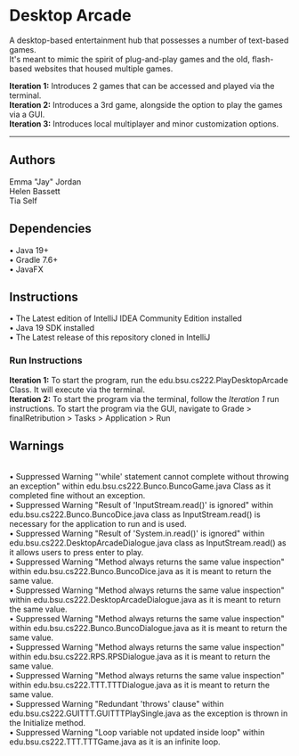 # Desktop Arcade
A desktop-based entertainment hub that possesses a number of text-based games.
<br>It's meant to mimic the spirit of plug-and-play games and the old, flash-based websites that housed multiple games.
<p><b>Iteration 1:</b> Introduces 2 games that can be accessed and played via the terminal.
<br><b>Iteration 2:</b> Introduces a 3rd game, alongside the option to play the games via a GUI.
<br><b>Iteration 3:</b> Introduces local multiplayer and minor customization options.
</p>
<hr>
<h2>Authors</h2>
Emma "Jay" Jordan
<br>Helen Bassett
<br>Tia Self

<h2>Dependencies</h2>
• Java 19+
<br>• Gradle 7.6+
<br>• JavaFX

<h2>Instructions</h2>
• The Latest edition of IntelliJ IDEA Community Edition installed
<br>• Java 19 SDK installed
<br>• The Latest release of this repository cloned in IntelliJ
<h3>Run Instructions</h3>
<b>Iteration 1:</b> To start the program, run the edu.bsu.cs222.PlayDesktopArcade Class. It will execute via the terminal.
<br><b>Iteration 2:</b> To start the program via the terminal, follow the <i>Iteration 1</i> run instructions. To start the program via the GUI, navigate to Grade > finalRetribution > Tasks > Application > Run

<h2>Warnings</h2>
<br>• Suppressed Warning "'while' statement cannot complete without throwing an exception" within edu.bsu.cs222.Bunco.BuncoGame.java Class as it completed fine without an exception.
<br>• Suppressed Warning "Result of 'InputStream.read()' is ignored" within edu.bsu.cs222.Bunco.BuncoDice.java class as InputStream.read() is necessary for the application to run and is used.
<br>• Suppressed Warning "Result of 'System.in.read()' is ignored" within edu.bsu.cs222.DesktopArcadeDialogue.java class as InputStream.read() as it allows users to press enter to play.
<br>• Suppressed Warning "Method always returns the same value inspection" within edu.bsu.cs222.Bunco.BuncoDice.java as it is meant to return the same value.
<br>• Suppressed Warning "Method always returns the same value inspection" within edu.bsu.cs222.DesktopArcadeDialogue.java as it is meant to return the same value.
<br>• Suppressed Warning "Method always returns the same value inspection" within edu.bsu.cs222.Bunco.BuncoDialogue.java as it is meant to return the same value.
<br>• Suppressed Warning "Method always returns the same value inspection" within edu.bsu.cs222.RPS.RPSDialogue.java as it is meant to return the same value.
<br>• Suppressed Warning "Method always returns the same value inspection" within edu.bsu.cs222.TTT.TTTDialogue.java as it is meant to return the same value.
<br>• Suppressed Warning "Redundant 'throws' clause" within edu.bsu.cs222.GUITTT.GUITTTPlaySingle.java as the exception is thrown in the Initialize method.
<br>• Suppressed Warning "Loop variable not updated inside loop" within edu.bsu.cs222.TTT.TTTGame.java as it is an infinite loop.



